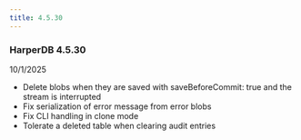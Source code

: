 ```yaml
---
title: 4.5.30
---
```


### HarperDB 4.5.30

10/1/2025

- Delete blobs when they are saved with saveBeforeCommit: true and the stream is interrupted
- Fix serialization of error message from error blobs
- Fix CLI handling in clone mode
- Tolerate a deleted table when clearing audit entries
